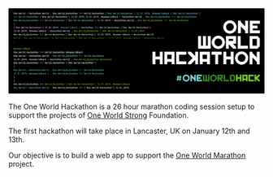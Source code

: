 <img src="/src/images/owhbanner.png"/>

The One World Hackathon is a 26 hour marathon coding session setup to support the projects of [One World Strong](https://oneworldhackathon.org) Foundation.

The first hackathon will take place in Lancaster, UK on January 12th and 13th.

Our objective is to build a web app to support the [One World Marathon](https://oneworldmarathon.org) project.